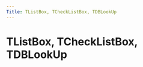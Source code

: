 ```yaml
---
Title: TListBox, TCheckListBox, TDBLookUp
---
```



TListBox, TCheckListBox, TDBLookUp
==================================
